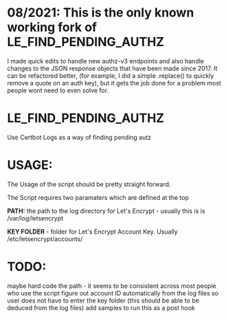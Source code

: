 # 08/2021: This is the only known working fork of LE_FIND_PENDING_AUTHZ
I made quick edits to handle new authz-v3 endpoints and also handle changes to the JSON response objects that have been made since 2017. It can be refactored better, (for example, I did a simple .replace() to quickly remove a quote on an auth key), but it gets the job done for a problem most people wont need to even solve for.

# LE_FIND_PENDING_AUTHZ
Use Certbot Logs as a way of finding pending autz

# USAGE:

The Usage of the script should be pretty straight forward. 

The Script requires two paramaters which are defined at the top

**PATH:** the path to the log directory for Let's Encrypt - usually this is is /var/log/letsencrypt

**KEY FOLDER** - folder for Let's Encrypt Account Key. Usually /etc/letsencrypt/accounts/<random numbers and letters>

# TODO: 

maybe hard code the path - it seems to be consistent across most people who use the script
figure out account ID automatically from the log files so user does not have to enter the key folder (this should be able to be deduced from the log files)
add samples to run this as a post hook


